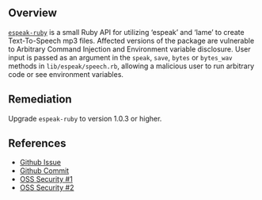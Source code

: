 ## Overview
[`espeak-ruby`](https://rubygems.org/gems/espeak-ruby) is a small Ruby API for utilizing ‘espeak’ and ‘lame’ to create Text-To-Speech mp3 files.
Affected versions of the package are vulnerable to Arbitrary Command Injection and Environment variable disclosure. User input is passed as an argument in the `speak`, `save`, `bytes` or `bytes_wav` methods in `lib/espeak/speech.rb`, allowing a malicious user to run arbitrary code or see environment variables.

## Remediation
Upgrade `espeak-ruby` to version 1.0.3 or higher.

## References
- [Github Issue](https://github.com/dejan/espeak-ruby/issues/7)
- [Github Commit](https://github.com/dejan/espeak-ruby/commit/5251744b13bdd9fb0c72c612226e72d330bac143)
- [OSS Security #1](http://www.openwall.com/lists/oss-security/2017/01/31/14)
- [OSS Security #2](http://www.openwall.com/lists/oss-security/2017/02/02/5)
